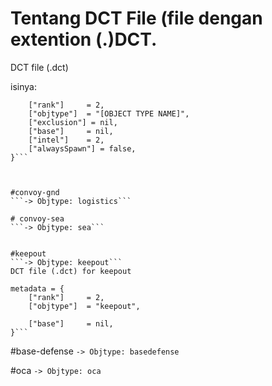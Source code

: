 # Tentang DCT File (file dengan extention (.)DCT.
DCT file (.dct)

isinya:

```metadata = {
	["rank"]     = 2,
	["objtype"]  = "[OBJECT TYPE NAME]",
	["exclusion"] = nil,
	["base"]     = nil,
	["intel"]	 = 2,
	["alwaysSpawn"] = false,
}```



#convoy-gnd
```-> Objtype: logistics```

# convoy-sea
```-> Objtype: sea```


#keepout
```-> Objtype: keepout```
DCT file (.dct) for keepout
```
	metadata = {
		["rank"]     = 2,
		["objtype"]  = "keepout",

		["base"]     = nil,
	}```

#base-defense
```-> Objtype: basedefense```


#oca
```-> Objtype: oca```
